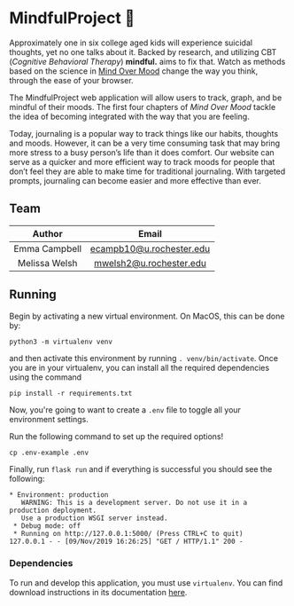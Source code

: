 # MindfulProject :low_brightness:

Approximately one in six college aged kids will experience suicidal thoughts, yet no one talks about it. Backed by research, and utilizing CBT (*Cognitive Behavioral Therapy*)
**mindful.** aims to fix that. Watch as methods based on the science in [Mind Over Mood](https://www.amazon.com/Mind-Over-Mood-Second-Changing/dp/1462520421/ref=sr_1_1?keywords=mind+over+mood&qid=1573778033&sr=8-1) change the way you think, through the ease of your browser.

The MindfulProject web application will allow users to track, graph, and be mindful of their moods. The first four chapters of *Mind Over Mood* tackle the idea of becoming integrated with the way that you are feeling.

Today, journaling is a popular way to track things like our habits, thoughts and moods. However, it can be a very time consuming task that may bring more stress to a busy person’s life than it does comfort. Our website can serve as a quicker and more efficient way to track moods for people that don’t feel they are able to make time for traditional journaling. With targeted prompts, journaling can become easier and more effective than ever.


## Team

| Author        | Email                    |
| :--:          | :--:                     |
| Emma Campbell | ecampb10@u.rochester.edu |
| Melissa Welsh | mwelsh2@u.rochester.edu  |

## Running

Begin by activating a new virtual environment. On MacOS, this can be done by:

```
python3 -m virtualenv venv
```

and then activate this environment by running `. venv/bin/activate`. Once you are in your virtualenv, you can install all the required dependencies using the command

```
pip install -r requirements.txt
```

Now, you're going to want to create a `.env` file to toggle all your environment settings.

Run the following command to set up the required options!
```
cp .env-example .env
```

Finally, run `flask run` and if everything is successful you should see the following:
```
* Environment: production
   WARNING: This is a development server. Do not use it in a production deployment.
   Use a production WSGI server instead.
 * Debug mode: off
 * Running on http://127.0.0.1:5000/ (Press CTRL+C to quit)
127.0.0.1 - - [09/Nov/2019 16:26:25] "GET / HTTP/1.1" 200 -
```

### Dependencies

To run and develop this application, you must use `virtualenv`. You can find download instructions in its documentation [here](https://virtualenv.pypa.io/en/latest/).
